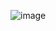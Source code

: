 
![image](https://github.com/sigmaphoned/fragment/assets/155179130/d70320c5-7892-43bd-b936-ca40e50e8108)
